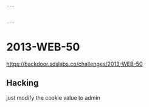 ```yaml
---


---
```


<h1 id="web-50">2013-WEB-50</h1>
<p><a href="https://backdoor.sdslabs.co/challenges/2013-WEB-50">https://backdoor.sdslabs.co/challenges/2013-WEB-50</a></p>
<h2 id="hacking">Hacking</h2>
<p>just modify the cookie value to admin</p>

